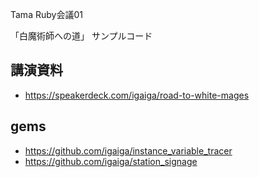 Tama Ruby会議01

「白魔術師への道」 サンプルコード

## 講演資料

- https://speakerdeck.com/igaiga/road-to-white-mages

## gems

- https://github.com/igaiga/instance_variable_tracer
- https://github.com/igaiga/station_signage

